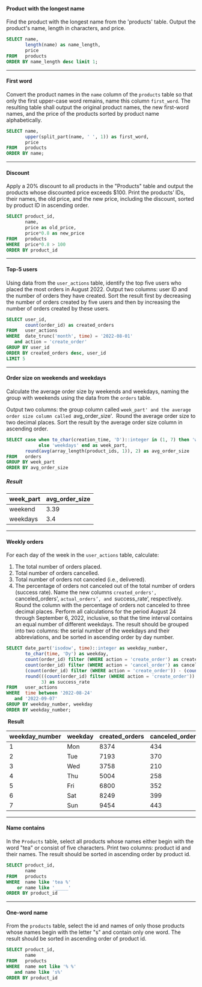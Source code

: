 

#### Product with the longest name

Find the product with the longest name from the 'products' table. Output the product's name, length in characters, and price.

```SQL
SELECT name,
       length(name) as name_length,
       price
FROM   products
ORDER BY name_length desc limit 1;
```
---
#### First word

Convert the product names in the `name` column of the `products` table so that only the first upper-case word remains, name this column `first_word`. The resulting table shall output the original product names, the new first-word names, and the price of the products sorted by product name alphabetically.

```SQL
SELECT name,
       upper(split_part(name, ' ', 1)) as first_word,
       price
FROM   products
ORDER BY name;
```
---
#### Discount

Apply a 20% discount to all products in the "Products" table and output the products whose discounted price exceeds $100. Print the products’ IDs, their names, the old price, and the new price, including the discount, sorted by product ID in ascending order.

```SQL
SELECT product_id,
       name,
       price as old_price,
       price*0.8 as new_price
FROM   products
WHERE  price*0.8 > 100
ORDER BY product_id
```
---
#### Top-5 users

Using data from the `user_actions` table, identify the top five users who placed the most orders in August 2022. Output two columns: user ID and the number of orders they have created. Sort the result first by decreasing the number of orders created by five users and then by increasing the number of orders created by these users.

```SQL
SELECT user_id,
       count(order_id) as created_orders
FROM   user_actions
WHERE  date_trunc('month', time) = '2022-08-01'
   and action = 'create_order'
GROUP BY user_id
ORDER BY created_orders desc, user_id 
LIMIT 5
```

---
#### Order size on weekends and weekdays

Calculate the average order size by weekends and weekdays, naming the group with weekends using the data from the `orders` table.

Output two columns: the group column called `week_part' and the average order size column called `avg_order_size'.  Round the average order size to two decimal places. Sort the result by the average order size column in ascending order.


```SQL
SELECT case when to_char(creation_time, 'D')::integer in (1, 7) then 'weekend'
            else 'weekdays' end as week_part,
       round(avg(array_length(product_ids, 1)), 2) as avg_order_size
FROM   orders
GROUP BY week_part
ORDER BY avg_order_size
```
##### Result

|week_part|avg_order_size|
|---|---|
|weekend|3.39|
|weekdays|3.4|

---
#### Weekly orders

For each day of the week in the `user_actions` table, calculate:
1. The total number of orders placed.
2. Total number of orders cancelled.
3. Total number of orders not canceled (i.e., delivered).
4. The percentage of orders not canceled out of the total number of orders (success rate).
Name the new columns `created_orders', `canceled_orders', `actual_orders’, and `success_rate’, respectively. Round the column with the percentage of orders not canceled to three decimal places.
Perform all calculations for the period August 24 through September 6, 2022, inclusive, so that the time interval contains an equal number of different weekdays.
The result should be grouped into two columns: the serial number of the weekdays and their abbreviations, and be sorted in ascending order by day number.


```SQL
SELECT date_part('isodow', time)::integer as weekday_number,
       to_char(time, 'Dy') as weekday,
       count(order_id) filter (WHERE action = 'create_order') as created_orders,
       count(order_id) filter (WHERE action = 'cancel_order') as canceled_orders,
       (count(order_id) filter (WHERE action = 'create_order')) - (count(order_id) filter (WHERE action = 'cancel_order')) as actual_orders,
       round(((count(order_id) filter (WHERE action = 'create_order')) - (count(order_id) filter (WHERE action = 'cancel_order')))::decimal / (count(order_id) filter (WHERE action = 'create_order')),
             3) as success_rate
FROM   user_actions
WHERE  time between '2022-08-24'
   and '2022-09-07'
GROUP BY weekday_number, weekday
ORDER BY weekday_number;
```

 **Result**

|weekday_number|weekday|created_orders|canceled_orders|actual_orders|success_rate|
|---|---|---|---|---|---|
|1|Mon|8374|434|7940|0.948|
|2|Tue|7193|370|6823|0.949|
|3|Wed|3758|210|3548|0.944|
|4|Thu|5004|258|4746|0.948|
|5|Fri|6800|352|6448|0.948|
|6|Sat|8249|399|7850|0.952|
|7|Sun|9454|443|9011|0.953|

---
#### Name contains

In the `Products` table, select all products whose names either begin with the word "tea" or consist of five characters. Print two columns: product id and their names. The result should be sorted in ascending order by product id.

```SQL
SELECT product_id,
       name
FROM   products
WHERE  name like 'tea %'
    or name like '_____'
ORDER BY product_id
```
---
#### One-word name

From the `products` table, select the id and names of only those products whose names begin with the letter "s" and contain only one word. The result should be sorted in ascending order of product id.

```SQL
SELECT product_id,
       name
FROM   products
WHERE  name not like '% %'
   and name like 's%'
ORDER BY product_id
```

